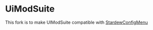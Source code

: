 # UiModSuite

This fork is to make UIModSuite compatible with [StardewConfigMenu](https://github.com/Juice805/StardewConfigMenu)
